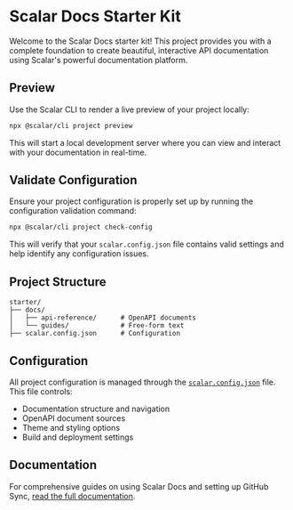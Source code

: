 # Scalar Docs Starter Kit

Welcome to the Scalar Docs starter kit! This project provides you with a complete foundation to create beautiful, interactive API documentation using Scalar's powerful documentation platform.

## Preview

Use the Scalar CLI to render a live preview of your project locally:

```bash
npx @scalar/cli project preview
```

This will start a local development server where you can view and interact with your documentation in real-time.

## Validate Configuration

Ensure your project configuration is properly set up by running the configuration validation command:

```bash
npx @scalar/cli project check-config
```

This will verify that your `scalar.config.json` file contains valid settings and help identify any configuration issues.

## Project Structure

```
starter/
├── docs/
│   ├── api-reference/      # OpenAPI documents
│   └── guides/             # Free-form text
├── scalar.config.json      # Configuration
```

## Configuration

All project configuration is managed through the [`scalar.config.json`](./scalar.config.json) file. This file controls:

- Documentation structure and navigation
- OpenAPI document sources
- Theme and styling options
- Build and deployment settings

## Documentation

For comprehensive guides on using Scalar Docs and setting up GitHub Sync, [read the full documentation](https://guides.scalar.com/scalar/scalar-docs/github-sync).
